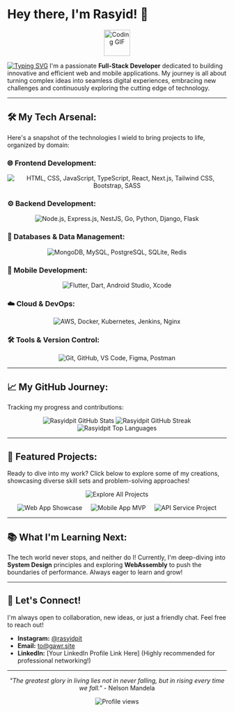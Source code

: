 <p align="center">
  <a href="https://github.com/Rasyidpit">
    </a>
</p>

# Hey there, I'm Rasyid! 👋

<p align="center">
  <img src="https://media.giphy.com/media/RbDKzvYryuKBq/giphy.gif" width="60" alt="Coding GIF" /> 
  </p>

[![Typing SVG](https://readme-typing-svg.herokuapp.com/?lines=Full-Stack+Developer;Crafting+Web+%26+Mobile+Experiences;Always+Learning+New+Tech&font=Fira%20Code&fontSize=25&center=true&width=750&duration=2000&color=FF5733)](https://git.io/typing-svg)
I'm a passionate **Full-Stack Developer** dedicated to building innovative and efficient web and mobile applications. My journey is all about turning complex ideas into seamless digital experiences, embracing new challenges and continuously exploring the cutting edge of technology.

---

## 🛠️ My Tech Arsenal:

Here's a snapshot of the technologies I wield to bring projects to life, organized by domain:

### 🌐 Frontend Development:
<p align="center">
  <img src="https://skillicons.dev/icons?i=html,css,js,ts,react,nextjs,tailwind,bootstrap,sass&perline=6&theme=dark" alt="HTML, CSS, JavaScript, TypeScript, React, Next.js, Tailwind CSS, Bootstrap, SASS" />
</p>

### ⚙️ Backend Development:
<p align="center">
  <img src="https://skillicons.dev/icons?i=nodejs,express,nest,go,python,django,flask&perline=6&theme=dark" alt="Node.js, Express.js, NestJS, Go, Python, Django, Flask" />
</p>

### 💾 Databases & Data Management:
<p align="center">
  <img src="https://skillicons.dev/icons?i=mongodb,mysql,postgresql,sqlite,redis&perline=6&theme=dark" alt="MongoDB, MySQL, PostgreSQL, SQLite, Redis" />
</p>

### 📱 Mobile Development:
<p align="center">
  <img src="https://skillicons.dev/icons?i=flutter,dart,androidstudio,xcode&perline=6&theme=dark" alt="Flutter, Dart, Android Studio, Xcode" />
</p>

### ☁️ Cloud & DevOps:
<p align="center">
  <img src="https://skillicons.dev/icons?i=aws,docker,kubernetes,jenkins,nginx&perline=6&theme=dark" alt="AWS, Docker, Kubernetes, Jenkins, Nginx" />
</p>

### 🛠️ Tools & Version Control:
<p align="center">
  <img src="https://skillicons.dev/icons?i=git,github,vscode,figma,postman&perline=6&theme=dark" alt="Git, GitHub, VS Code, Figma, Postman" />
</p>

---

## 📈 My GitHub Journey:

Tracking my progress and contributions:

<p align="center">
  <img src="https://github-readme-stats.vercel.app/api?username=Rasyidpit&show_icons=true&theme=radical&hide_border=true&count_private=true&title_color=FF5733&icon_color=00BFFF&text_color=999999&line_height=25" alt="Rasyidpit GitHub Stats" />
  <img src="https://github-readme-streak-stats.herokuapp.com/?user=Rasyidpit&theme=radical&hide_border=true&date_format=M%20j%5B%2C%20Y%5D&currstreak_color=00BFFF&ring_color=FF5733" alt="Rasyidpit GitHub Streak" />
  <br/>
  <img src="https://github-readme-stats.vercel.app/api/top-langs/?username=Rasyidpit&layout=compact&theme=radical&hide_border=true&title_color=FF5733&text_color=999999" alt="Rasyidpit Top Languages" />
</p>

---

## 🌟 Featured Projects:

Ready to dive into my work? Click below to explore some of my creations, showcasing diverse skill sets and problem-solving approaches!

<p align="center">
  <a href="https://github.com/Rasyidpit?tab=repositories" target="_blank" style="text-decoration: none;">
    <img src="https://img.shields.io/badge/Explore%20All%20Projects-FF5733?style=for-the-badge&logo=github&logoColor=white" alt="Explore All Projects" />
  </a>
</p>

<p align="center">
  <a href="https://github.com/Rasyidpit/nama-repo-web-app" target="_blank" style="text-decoration: none;">
    <img src="https://img.shields.io/badge/Web%20App%20Showcase-1E90FF?style=for-the-badge&logo=react&logoColor=white" alt="Web App Showcase" />
  </a>
  &nbsp; &nbsp;
  <a href="https://github.com/Rasyidpit/nama-repo-mobile-app" target="_blank" style="text-decoration: none;">
    <img src="https://img.shields.io/badge/Mobile%20App%20MVP-00BFFF?style=for-the-badge&logo=flutter&logoColor=white" alt="Mobile App MVP" />
  </a>
  &nbsp; &nbsp;
  <a href="https://github.com/Rasyidpit/nama-repo-api-service" target="_blank" style="text-decoration: none;">
    <img src="https://img.shields.io/badge/API%20Service%20Project-8A2BE2?style=for-the-badge&logo=nodejs&logoColor=white" alt="API Service Project" />
  </a>
</p>

---

## 📚 What I'm Learning Next:

The tech world never stops, and neither do I! Currently, I'm deep-diving into **System Design** principles and exploring **WebAssembly** to push the boundaries of performance. Always eager to learn and grow!

---

## 👋 Let's Connect!

I'm always open to collaboration, new ideas, or just a friendly chat. Feel free to reach out!

* **Instagram:** [@rasyidpit](https://www.instagram.com/rasyidpit/)
* **Email:** [to@gawr.site](mailto:to@gawr.site)
* **LinkedIn:** [Your LinkedIn Profile Link Here] (Highly recommended for professional networking!)

---

<p align="center">
  <i>"The greatest glory in living lies not in never falling, but in rising every time we fall."</i> - Nelson Mandela
</p>

<p align="center">
  <img src="https://komarev.com/ghpvc/?username=Rasyidpit&style=for-the-badge&color=green" alt="Profile views" />
</p>

